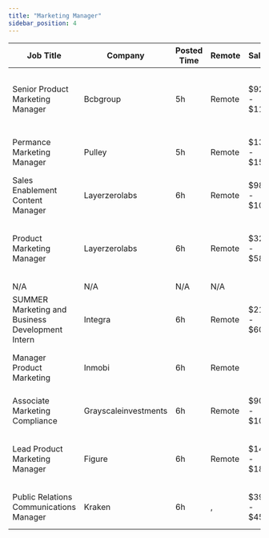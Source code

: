 ```yaml
---
title: "Marketing Manager"
sidebar_position: 4
---
```


| Job Title | Company | Posted Time | Remote | Salary | Tags | Apply Link |
|-----------|---------|-------------|--------|--------|------|------------|
| Senior Product Marketing Manager | Bcbgroup | 5h | Remote | $92k - $115k | marketing manager, marketing, non tech, product marketing, senior | [Apply](https://web3.career/senior-product-marketing-manager-bcbgroup/135328) |
| Permance Marketing Manager | Pulley | 5h | Remote | $130k - $150k | marketing manager, marketing, non tech, remote | [Apply](https://web3.career/performance-marketing-manager-pulley/138915) |
| Sales Enablement Content Manager | Layerzerolabs | 6h | Remote | $98k - $108k | marketing, non tech, copywriting, sales, crypto | [Apply](https://web3.career/sales-enablement-content-manager-layerzerolabs/138906) |
| Product Marketing Manager | Layerzerolabs | 6h | Remote | $32k - $58k | marketing manager, marketing, non tech, product marketing, crypto | [Apply](https://web3.career/product-marketing-manager-layerzerolabs/138905) |
| N/A | N/A | N/A | N/A |  |  | [Apply](https://web3.career/metana) |
| SUMMER Marketing and Business Development Intern | Integra | 6h | Remote | $21k - $60k | business development, sales, non tech, intern, entry level | [Apply](https://web3.career/summer-marketing-and-business-development-intern-integra/95750) |
| Manager Product Marketing | Inmobi | 6h | Remote |  | marketing, non tech, product marketing, remote | [Apply](https://web3.career/manager-product-marketing-inmobi/108140) |
| Associate Marketing Compliance | Grayscaleinvestments | 6h | Remote | $90k - $102k | compliance, non tech, marketing, blockchain, crypto | [Apply](https://web3.career/associate-marketing-compliance-grayscaleinvestments/138896) |
| Lead Product Marketing Manager | Figure | 6h | Remote | $144k - $180k | marketing manager, lead, marketing, non tech, product marketing | [Apply](https://web3.career/lead-product-marketing-manager-figure/138893) |
| Public Relations Communications Manager | Kraken | 6h | , | $39k - $45k | marketing, non tech, pr, communications, blockchain | [Apply](https://web3.career/public-relations-communications-manager-kraken/138880) |
